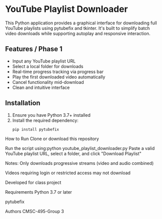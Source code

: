 # YouTube Playlist Downloader

This Python application provides a graphical interface for downloading full YouTube playlists using pytubefix and tkinter. It's built to simplify batch video downloads while supporting autoplay and responsive interaction.

## Features / Phase 1

- Input any YouTube playlist URL
- Select a local folder for downloads
- Real-time progress tracking via progress bar
- Play the first downloaded video automatically
- Cancel functionality mid-download
- Clean and intuitive interface

## Installation

1. Ensure you have Python 3.7+ installed  
2. Install the required dependency:
   ```bash
   pip install pytubefix
How to Run
Clone or download this repository

Run the script using:python youtube_playlist_downloader.py
Paste a valid YouTube playlist URL, select a folder, and click "Download Playlist"

Notes:
Only downloads progressive streams (video and audio combined)

Videos requiring login or restricted access may not download

Developed for class project

Requirements
Python 3.7 or later

pytubefix

Authors
CMSC-495-Group 3
